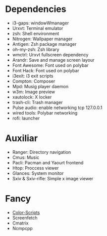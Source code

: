 # Dependencies
* i3-gaps: windowWmanager
* Urxvt: Terminal emulator
* zsh: Shell environment
* Nitrogen: Wallpaper manager
* Antigen: Zsh package manager
* oh-my-zsh: Zsh library
* wmctrl: Urxvt fullscreen dependency
* Arandr: Save and manage screen layour
* Font Awesome: Font used on polybar
* Font Hack: Font used on polybar
* i3exit: i3 exit scripts
* Compton: Composer
* Mpd: Musig player daemon
* w3m: Image preview
* xautolock: X locker
* trash-cli: Trash manager
* Pulse audio: enable networking tcp 127.0.0.1
* wired tools: Polybar networking
* rofi: launcher

# Auxiliar
* Ranger: Directory navigation
* Cmus: Music
* Pacli: Pacman and Yaourt frontend
* Htop: Proccess viewer
* Glances: System monitor
* Sxiv & Sxiv-rifle: Simple x image viewer

# Fancy
* [Color-Scripts](https://github.com/stark/Color-Scripts)
* Screenfetch
* Cmatrix
* Ncmpcpp
